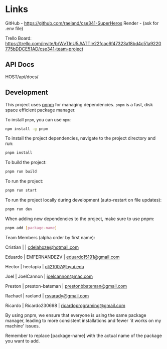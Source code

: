 # Links

GitHub - https://github.com/raeland/cse341-SuperHeros
Render -
(ask for .env file)


Trello Board:
https://trello.com/invite/b/WvTInU5J/ATTIe22fcac6f47323a18bd4c51a9220775bDDCE51AD/cse341-team-project


## API Docs

HOST/api/docs/

## Development

This project uses [pnpm](https://pnpm.io/) for managing dependencies. `pnpm` is a fast, disk space efficient package manager.

To install `pnpm`, you can use `npm`:

```bash
npm install -g pnpm
```

To install the project dependencies, navigate to the project directory and run:

```bash
pnpm install
```

To build the project:

```bash
pnpm run build
```

To run the project:

```bash
pnpm run start
```

To run the project locally during development (auto-restart on file updates):

```bash
pnpm run dev
```

When adding new dependencies to the project, make sure to use pnpm:

```bash
pnpm add [package-name]
```

Team Members (alpha order by first name):

Cristian |  | cdelahoze@hotmail.com

Eduardo | EMFERNANDEZV | eduardo15191@gmail.com

Hector | hectapia | oli21007@byui.edu

Joel | JoelCannon | joelcannon@mac.com

Preston | preston-bateman | prestonbbateman@gmail.com

Rachael | raeland | rsvarady@gmail.com

Ricardo | Ricardo230698 | ricardoprograming@gmail.com


By using pnpm, we ensure that everyone is using the same package manager, leading to more consistent installations and fewer 'it works on my machine' issues.

Remember to replace [package-name] with the actual name of the package you want to add.
